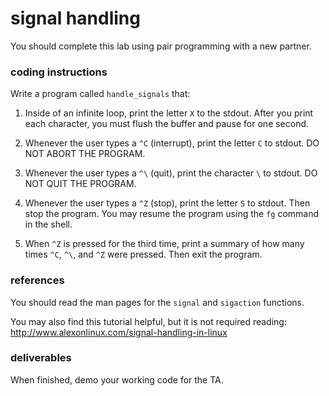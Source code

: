 # signal handling

You should complete this lab using pair programming with a new partner.

### coding instructions

Write a program called `handle_signals` that:

1.  Inside of an infinite loop, print the letter `X` to the stdout.  After you print each character, you must flush the buffer and pause for one second.

2. Whenever the user types a `^C` (interrupt), print the letter `C` to stdout.  DO NOT ABORT THE PROGRAM. 

3. Whenever the user types a `^\` (quit), print the character `\` to stdout.  DO NOT QUIT THE PROGRAM. 

4. Whenever the user types a `^Z` (stop), print the letter `S` to stdout.  Then stop the program.  You may resume the program using the `fg` command in the shell.

5. When `^Z` is pressed for the third time, print a summary of how many times `^C`, `^\`, and `^Z` were pressed.  Then exit the program.

### references

You should read the man pages for the `signal` and `sigaction` functions.

You may also find this tutorial helpful, but it is not required reading:  http://www.alexonlinux.com/signal-handling-in-linux

### deliverables

When finished, demo your working code for the TA.  
